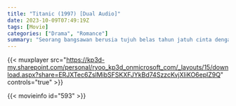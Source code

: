 ```yaml
---
title: "Titanic (1997) [Dual Audio]"
date: 2023-10-09T07:49:19Z
tags: [Movie]
categories: ["Drama", "Romance"]
summary: "Seorang bangsawan berusia tujuh belas tahun jatuh cinta dengan artis yang baik hati namun miskin di atas kapal R.M.S. Raksasa."
---
```


{{< muxplayer src="https://kp3d-my.sharepoint.com/personal/ryoo_kp3d_onmicrosoft_com/_layouts/15/download.aspx?share=ERJXTec6ZslMibSFSKXFJYkBd74SzzcKvjXIiKO6eplZ9Q" controls="true" >}}
  
 {{< movieinfo id="593" >}}
  
 <script type="application/ld+json">
 {
  "@context": "https://schema.org/",
  "@type": "VideoObject",
  "name": "Titanic",
  "contentUrl": "https://stream.mux.com/S7h8eyU100wX7Ih6201uqk2owSWOpg8REk4Y02S1Qn902kg.m3u8",
  "thumbnailUrl": "https://www.themoviedb.org/t/p/original/4PexhdMvJMZdembIOoMRTKIq6jw.jpg?width=314&fit_mode=preserve&time=25",
  "uploadDate": "2023-10-09T07:49:19Z",
}

</script>